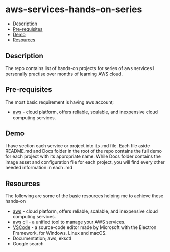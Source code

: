 # aws-services-hands-on-series

* [Description](#description)
* [Pre-requisites](#pre-requisities)
* [Demo](#demo)
* [Resources](#resources)

## Description
The repo contains list of hands-on projects for series of aws services I personally practise over months of learning AWS cloud.

## Pre-requisites
The most basic requirement is having aws account;
- [aws](https://aws.amazon.com/) - cloud platform, offers reliable, scalable, and inexpensive cloud computing services.

## Demo
I have section each service or project into its .md file. Each file aside README.md and Docs folder in the root of the repo contains the full demo for each project with its appropriate name. While Docs folder contains the image asset and configuration file for each project, you will find every other needed information in each .md

## Resources
The following are some of the basic resources helping me to achieve these hands-on
- [aws](https://aws.amazon.com/) - cloud platform, offers reliable, scalable, and inexpensive cloud computing services.
- [aws cli](https://docs.aws.amazon.com/cli/latest/userguide/getting-started-install.html)  - a unified tool to manage your AWS services.
- [VSCode](https://code.visualstudio.com/) - a source-code editor made by Microsoft with the Electron Framework, for Windows, Linux and macOS.
- Documentation; aws, eksctl
- Google search